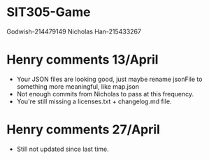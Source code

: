 # SIT305-Game
Godwish-214479149
Nicholas Han-215433267

# Henry comments 13/April
- Your JSON files are looking good, just maybe rename jsonFile to something more meaningful, like map.json
- Not enough commits from Nicholas to pass at this frequency.
- You're still missing a licenses.txt + changelog.md file.

# Henry comments 27/April
- Still not updated since last time.

